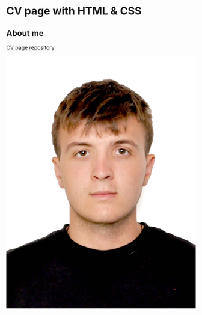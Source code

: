 # CV page with HTML & CSS

## About me

[CV page repository](https://github.com/olezhka0809/Frontend)

![image](DSC_6923.jpg)

